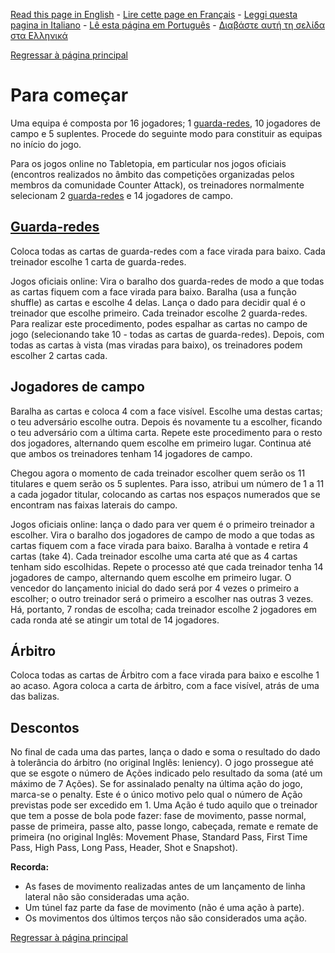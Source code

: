 [Read this page in English](https://counterattackgame.github.io/wiki/getting_started) - [Lire cette page en Français](https://counterattackgame.github.io/wiki/fr/getting_started) - [Leggi questa pagina in Italiano](https://counterattackgame.github.io/wiki/it/getting_started) - [Lê esta página em Português](https://counterattackgame.github.io/wiki/pt/getting_started) - [Διαβάστε αυτή τη σελίδα στα Ελληνικά](https://counterattackgame.github.io/wiki/gr/getting_started)

[Regressar à página principal](https://counterattackgame.github.io/wiki/pt/index)

# Para começar

Uma equipa é composta por 16 jogadores; 1 [guarda-redes](https://counterattackgame.github.io/wiki/pt/goalkeeper), 10 jogadores de campo e 5 suplentes. Procede do seguinte modo para constituir as equipas no início do jogo.

Para os jogos online no Tabletopia, em particular nos jogos oficiais (encontros realizados no âmbito das competições organizadas pelos membros da comunidade Counter Attack), os treinadores normalmente selecionam 2 [guarda-redes](https://counterattackgame.github.io/wiki/pt/goalkeeper) e 14 jogadores de campo.

## [Guarda-redes](https://counterattackgame.github.io/wiki/pt/goalkeeper)

Coloca todas as cartas de guarda-redes com a face virada para baixo. Cada treinador escolhe 1 carta de guarda-redes.

Jogos oficiais online: Vira o baralho dos guarda-redes de modo a que todas as cartas fiquem com a face virada para baixo. Baralha (usa a função shuffle) as cartas e escolhe 4 delas. Lança o dado para decidir qual é o treinador que escolhe primeiro. Cada treinador escolhe 2 guarda-redes. Para realizar este procedimento, podes espalhar as cartas no campo de jogo (selecionando take 10 - todas as cartas de guarda-redes). Depois, com todas as cartas à vista (mas viradas para baixo), os treinadores podem escolher 2 cartas cada.

## Jogadores de campo

Baralha as cartas e coloca 4 com a face visível. Escolhe uma destas cartas; o teu adversário escolhe outra. Depois és novamente tu a escolher, ficando o teu adversário com a última carta. Repete este procedimento para o resto dos jogadores, alternando quem escolhe em primeiro lugar. Continua até que ambos os treinadores tenham 14 jogadores de campo.

Chegou agora o momento de cada treinador escolher quem serão os 11 titulares e quem serão os 5 suplentes. Para isso, atribui um número de 1 a 11 a cada jogador titular, colocando as cartas nos espaços numerados que se encontram nas faixas laterais do campo.

Jogos oficiais online: lança o dado para ver quem é o primeiro treinador a escolher. Vira o baralho dos jogadores de campo de modo a que todas as cartas fiquem com a face virada para baixo. Baralha à vontade e retira 4 cartas (take 4). Cada treinador escolhe uma carta até que as 4 cartas tenham sido escolhidas. Repete o processo até que cada treinador tenha 14 jogadores de campo, alternando quem escolhe em primeiro lugar. O vencedor do lançamento inicial do dado será por 4 vezes o primeiro a escolher; o outro treinador será o primeiro a escolher nas outras 3 vezes. Há, portanto, 7 rondas de escolha; cada treinador escolhe 2 jogadores em cada ronda até se atingir um total de 14 jogadores.

## Árbitro

Coloca todas as cartas de Árbitro com a face virada para baixo e escolhe 1 ao acaso. Agora coloca a carta de árbitro, com a face visível, atrás de uma das balizas.

## Descontos

No final de cada uma das partes, lança o dado e soma o resultado do dado à tolerância do árbitro (no original Inglês: leniency). O jogo prossegue até que se esgote o número de Ações indicado pelo resultado da soma (até um máximo de 7 Ações). Se for assinalado penalty na última ação do jogo, marca-se o penalty. Este é o único motivo pelo qual o número de Ação previstas pode ser excedido em 1. Uma Ação é tudo aquilo que o treinador que tem a posse de bola pode fazer: fase de movimento, passe normal, passe de primeira, passe alto, passe longo, cabeçada, remate e remate de primeira (no original Inglês: Movement Phase, Standard Pass, First Time Pass, High Pass, Long Pass, Header, Shot e Snapshot).

**Recorda:**
- As fases de movimento realizadas antes de um lançamento de linha lateral não são consideradas uma ação.
- Um túnel faz parte da fase de movimento (não é uma ação à parte).
- Os movimentos dos últimos terços não são considerados uma ação.

[Regressar à página principal](https://counterattackgame.github.io/wiki/pt/index)

